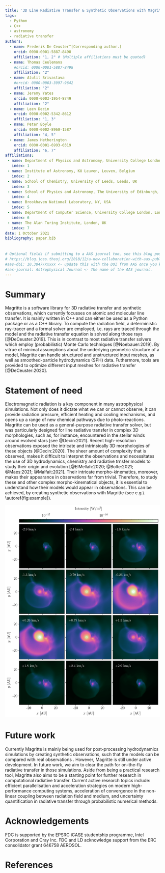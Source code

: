 ```yaml
---
title: '3D Line Radiative Transfer & Synthetic Observations with Magritte'
tags:
  - Python
  - C++
  - astronomy
  - radiative transfer
authors:
  - name: Frederik De Ceuster^[Corresponding author.]
    orcid: 0000-0001-5887-8498
    affiliation: "1, 2" # (Multiple affiliations must be quoted)
  - name: Thomas Ceulemans
    #orcid: 0000-0001-5887-8498
    affiliation: "2"
  - name: Atulit Srivastava
    #orcid: 0000-0003-3997-9642
    affiliation: "2"
  - name: Jeremy Yates
    orcid: 0000-0003-1954-8749
    affiliation: "2"
  - name: Leen Decin
    orcid: 0000-0002-5342-8612
    affiliation: "1, 3"
  - name: Peter Boyle
    orcid: 0000-0002-8960-1587
    affiliation: "4, 5"
  - name: James Hetherington
    orcid: 0000-0001-6993-0319
    affiliation: "6, 7"
affiliations:
 - name: Department of Physics and Astronomy, University College London, London, UK
   index: 1
 - name: Institute of Astronomy, KU Leuven, Leuven, Belgium
   index: 2
 - name: School of Chemistry, University of Leeds, Leeds, UK
   index: 3
 - name: School of Physics and Astronomy, The University of Edinburgh, Edinburgh, UK
   index: 4
 - name: Brookhaven National Laboratory, NY, USA
   index: 5
 - name: Department of Computer Science, University College London, London, UK
   index: 6
 - name: The Alan Turing Institute, London, UK
   index: 7
date: 1 October 2021
bibliography: paper.bib


# Optional fields if submitting to a AAS journal too, see this blog post:
# https://blog.joss.theoj.org/2018/12/a-new-collaboration-with-aas-publishing
#aas-doi: 10.3847/xxxxx <- update this with the DOI from AAS once you know it.
#aas-journal: Astrophysical Journal <- The name of the AAS journal.
---
```



# Summary

Magritte is a software library for 3D radiative transfer and synthetic observations,
which currently focusses on atomic and molecular line transfer.
It is mainly written in C++ and can either be used as a Python package or
as a C++ library. To compute the radiation field, a deterministic ray-tracer
and a formal solver are employed, i.e. rays are traced through the model and the
radiative transfer equation is solved along those rays [@DeCeuster:2019]. This
is in contrast to most radiative transfer solvers which employ (probabilistic)
Monte Carlo techniques [@Noebauer:2019]. By vitrue of minimal assumptions about
the underlying geometric structure of a model, Magritte can handle structured and
unstructured input meshes, as well as smoothed-particle hydrodynamics (SPH) data.
Futhermore, tools are provided to optimize different input meshes for radiative transfer
[@DeCeuster:2020].


# Statement of need

Electromagnetic radiation is a key component in many astrophysical simulations.
Not only does it dictate what we can or cannot observe, it can provide radiation
pressure, efficient heating and cooling mechanisms, and opens up a range of new
chemical pathways due to photo-reactions. Magritte can be used as a
general-purpose radiative transfer solver, but was particularly designed for
line radiative transfer in complex 3D morphologies, such as, for instance,
encountered in the stellar winds around evolved stars [see @Decin:2021].
Recent high-resolution observations exposed the intricate and intrinsically 3D
morphologies of these objects [@Decin:2020]. The sheer amount of complexity that is
observed, makes it difficult to interpret the observations and necessitates the use of
3D hydrodynamics, chemistry and radiative trnsfer models to study their origin and
evolution [@ElMellah:2020; @Bolte:2021; @Maes:2021; @Malfait:2021]. Their intricate
morpho-kinematics, moreover, makes their appearance in observations far from trivial.
Therefore, to study these and other complex morpho-kinematical objects, it is essential
to understand how their models would appear in observations. This can be achieved,
by creating synthetic observations with Magritte (see e.g.\ \autoref{fig:example}).

![Example of a synthetic observation of the CO($v=0$, $J=1-0$)-transition, created with Magritte for a hydrodynamics model of an asymptotic giant branch (AGB) star, as it is perturbed by a companion [model \textsc{v10e50} in @Malfait:2021]. \label{fig:example}](example.png)


# Future work

Currently Magritte is mainly being used for post-processing hydrodynamics
simulations by creating synthetic observations, such that the models can be
compared with real observations . However, Magritte is still under active development.
In future work, we aim to clear the path for on-the-fly radiative transfer in those
simulations. Aside from being a practical research tool, Magritte also aims to be a
starting point for further research in computational radiative transfer. Current
active research topics include: efficient parallelisation and acceleration strategies
on modern high-performance computing systems, acceleration of convergence in the
non-linear coupling between radiation field and medium, and uncertainty quantification
in radiative transfer through probabilistic numerical methods.


# Acknowledgements

FDC is supported by the EPSRC iCASE studentship programme, Intel Corporation and Cray Inc.
FDC and LD acknowledge support from the ERC consolidator grant 646758 AEROSOL.

# References
